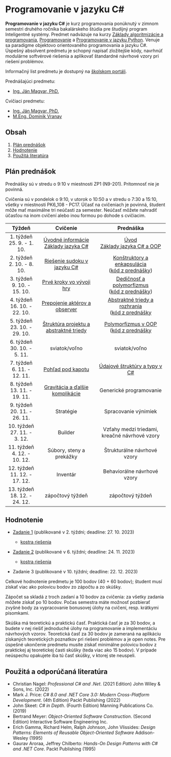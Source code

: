 # Programovanie v jazyku C\#

**Programovanie v jazyku C#** je kurz programovania ponúknutý v zimnom semestri druhého ročníka bakalárskeho štúdia pre študijný program Inteligentné systémy. Predmet nadväzuje na kurzy [Základy algoritmizácie a programovania](https://kurzy.kpi.fei.tuke.sk/zap/), [Programovanie](https://kurzy.kpi.fei.tuke.sk/pvjc/2021/) a [Programovanie v jazyku Python](https://github.com/ianmagyar/introduction-to-python). Venuje sa paradigme objektovo orientovaného programovania a jazyku C#. Úspešný absolvent predmetu je schopný napísať zložitejšie kódy, navrhnúť modulárne softvérové riešenia a aplikovať štandardné návrhové vzory pri riešení problémov.

Informačný list predmetu je dostupný na [školskom portáli](https://maisportal.tuke.sk/portal/studijneProgramy.mais).

Prednášajúci predmetu:

* [Ing. Ján Magyar, PhD.](http://www.cloudai.sk/people-janmagyar/)

Cvičiaci predmetu:

* [Ing. Ján Magyar, PhD.](http://www.cloudai.sk/people-janmagyar/)
* [M.Eng. Dominik Vranay](https://www.cloudai.sk/people-dominikvranay/)

## Obsah
1. [Plán prednášok](#plan)
2. [Hodnotenie](#grading)
3. [Použitá literatúra](#literature)

## Plán prednášok <a name="plan"></a>
Prednášky sú v stredu o 9:10 v miestnosti ZP1 (N9-201). Prítomnosť nie je povinná.

Cvičenia sú v pondelok o 9:10, v utorok o 10:50 a v stredu o 7:30 a 15:10, všetky v miestnosti PK6_108 - PC17. Účasť na cvičeniach je povinná, študent môže mať maximálne tri neúčasti za semester. Neúčasť môžete nahradiť účasťou na inom cvičení alebo inou formou po dohode s cvičiacim.

|              Týždeň             |                         Cvičenie                        |                         Prednáška                       |
|:-------------------------------:|:-------------------------------------------------------:|:-------------------------------------------------------:|
| 1. týždeň<br>25. 9. - 1. 10.    | [Úvodné informácie](lectures/Lecture-00.pdf) <br> [Základy jazyka C#](labs/lab01.md)                    | [Úvod](lectures/Lecture-00.pdf) <br> [Základy jazyka C# a OOP](lectures/Lecture-01.pdf)                       |
| 2. týždeň<br>2. 10. - 8. 10.    | [Riešenie sudoku v jazyku C#](labs/lab02.md)            | [Konštruktory a enkapsulácia](lectures/Lecture-02.pdf) <br> ([kód z prednášky](lectures/codes/Lecture02.zip))                             |
| 3. týždeň<br>9. 10. - 15. 10.   | [Prvé kroky vo vývoji hry](labs/lab03.md)               | [Dedičnosť a polymorfizmus](lectures/Lecture-03.pdf) <br> ([kód z prednášky](lectures/codes/Lecture03.zip))                               |
| 4. týždeň<br>16. 10. - 22. 10.  | [Prepojenie aktérov a observer](labs/lab04.md)                           | [Abstraktné triedy a rozhrania](lectures/Lecture-04.pdf) <br> ([kód z prednášky](lectures/codes/Lecture04.zip)                           |
| 5. týždeň<br>23. 10. - 29. 10.  | [Štruktúra projektu a abstraktné triedy](labs/lab05.md)                  | [Polymorfizmus v OOP](lectures/Lecture-05.pdf) <br> ([kód z prednášky](lectures/codes/Lecture05.zip)                                     |
| 6. týždeň<br>30. 10. - 5. 11.   | sviatok/voľno                                           | sviatok/voľno                                           |
| 7. týždeň<br>6. 11. - 12. 11.   | [Pohľad pod kapotu](labs/lab06.md)                      | [Údajové štruktúry a typy v C#](lectures/Lecture-06.pdf)      |
| 8. týždeň<br>13. 11. - 19. 11.  | [Gravitácia a ďalšie komplikácie](labs/lab07.md)        | Generické programovanie                                 |
| 9. týždeň<br>20. 11. - 26. 11.  | Stratégie                                               | Spracovanie výnimiek                                    |
| 10. týždeň<br>27. 11. - 3. 12.  | Builder                                                 | Vzťahy medzi triedami, kreačné návrhové vzory           |
| 11. týždeň<br>4. 12. - 10. 12.  | Súbory, steny a prekážky                                | Štrukturálne návrhové vzory                             |
| 12. týždeň<br>11. 12. - 17. 12. | Inventár                                                | Behaviorálne návrhové vzory                             |
| 13. týždeň<br>18. 12. - 24. 12. | zápočtový týždeň                                        | zápočtový týždeň                                        |

## Hodnotenie <a name="grading"></a>

* [Zadanie 1](assignments/A1.pdf) (publikované v 2. týždni; deadline: 27. 10. 2023)
    * [kostra riešenia](assignments/Assignment1.zip)

* [Zadanie 2](assignments/A2.pdf) (publikované v 6. týždni; deadline: 24. 11. 2023)
    * [kostra riešenia](assignments/Assignment2.zip)

* Zadanie 3 (publikované v 10. týždni; deadline: 22. 12. 2023)

Celkové hodnotenie predmetu je 100 bodov (40 + 60 bodov); študent musí získať viac ako polovicu bodov zo zápočtu a zo skúšky.

Zápočet sa skladá z troch zadaní a 10 bodov za cvičenia: za všetky zadania môžete získať po 10 bodov. Počas semestra máte možnosť pozbierať zvyšné body za vypracovanie bonusovej úlohy na cvičení, resp. krátkymi písomkami.

Skúška má teoretickú a praktickú časť. Praktická časť je za 30 bodov, a budete v nej riešiť jednoduché úlohy na programovanie a implementáciu návrhových vzorov. Teoretická časť za 30 bodov je zameraná na aplikáciu získaných teoretických poznatkov pri riešení problémov a je open notes. Pre úspešné ukončenie predmetu musíte získať minimálne polovicu bodov z praktickej aj teoretickej časti skúšky (teda viac ako 15 bodov). V prípade neúspechu opakujete iba tú časť skúšky, v ktorej ste neuspeli.

## Použitá a odporúčaná literatúra <a name="literature"></a>
* Christian Nagel: *Professional C# and .Net*. (2021 Edition) John Wiley & Sons, Inc. (2022)
* Mark J. Price: *C# 8.0 and .NET Core 3.0: Modern Cross-Platform Development*. (4th Edition) Packt Publishing (2022)
* John Skeet: *C# in Depth*. (Fourth Edition) Manning Publications Co. (2019)
* Bertrand Meyer: *Object-Oriented Software Construction*. (Second Edition) Interactive Software Engineering Inc.
* Erich Gamma, Richard Helm, Ralph Johnson, John Vlissides: *Design Patterns: Elements of Reusable Object-Oriented Software* Addison-Wesley (1995)
* Gaurav Aroraa, Jeffrey Chilberto: *Hands-On Design Patterns with C# and .NET Core*. Packt Publishing (1995)
